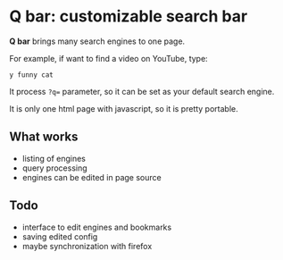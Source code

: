 # Q bar: customizable search bar

**Q bar** brings many search engines to one page.

For example, if want to find a video on YouTube, type:

    y funny cat

It process `?q=` parameter, so it can be set as your default search engine.

It is only one html page with javascript, so it is pretty portable.

## What works

- listing of engines
- query processing
- engines can be edited in page source

## Todo

- interface to edit engines and bookmarks
- saving edited config
- maybe synchronization with firefox
